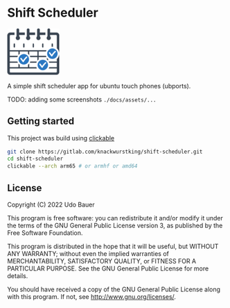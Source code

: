 # Shift Scheduler

<img src="assets/logo.png" width="120" />

A simple shift scheduler app for ubuntu touch phones (ubports).

TODO: adding some screenshots `./docs/assets/...`

## Getting started

This project was build using [clickable](https://clickable-ut.dev/en/latest/)

```Bash
git clone https://gitlab.com/knackwurstking/shift-scheduler.git
cd shift-scheduler
clickable --arch arm65 # or armhf or amd64
```

## License

Copyright (C) 2022  Udo Bauer

This program is free software: you can redistribute it and/or modify it under
the terms of the GNU General Public License version 3, as published by
the Free Software Foundation.

This program is distributed in the hope that it will be useful, but WITHOUT ANY
WARRANTY; without even the implied warranties of MERCHANTABILITY, SATISFACTORY
QUALITY, or FITNESS FOR A PARTICULAR PURPOSE.
See the GNU General Public License for more details.

You should have received a copy of the GNU General Public License along with
this program.  If not, see <http://www.gnu.org/licenses/>.

